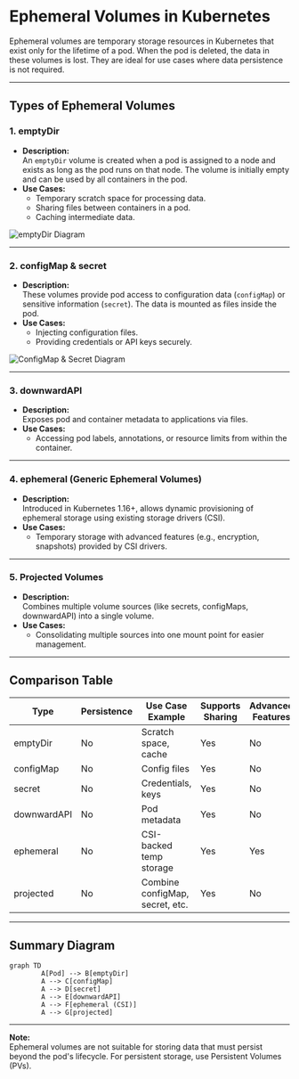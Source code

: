 # Ephemeral Volumes in Kubernetes

Ephemeral volumes are temporary storage resources in Kubernetes that exist only for the lifetime of a pod. When the pod is deleted, the data in these volumes is lost. They are ideal for use cases where data persistence is not required.

---

## Types of Ephemeral Volumes

### 1. **emptyDir**

- **Description:**  
    An `emptyDir` volume is created when a pod is assigned to a node and exists as long as the pod runs on that node. The volume is initially empty and can be used by all containers in the pod.
- **Use Cases:**  
    - Temporary scratch space for processing data.
    - Sharing files between containers in a pod.
    - Caching intermediate data.

![emptyDir Diagram](https://kubernetes.io/docs/concepts/storage/volumes/images/emptydir.svg)

---

### 2. **configMap & secret**

- **Description:**  
    These volumes provide pod access to configuration data (`configMap`) or sensitive information (`secret`). The data is mounted as files inside the pod.
- **Use Cases:**  
    - Injecting configuration files.
    - Providing credentials or API keys securely.

![ConfigMap & Secret Diagram](https://kubernetes.io/docs/concepts/configuration/secret/images/secret-volume.png)

---

### 3. **downwardAPI**

- **Description:**  
    Exposes pod and container metadata to applications via files.
- **Use Cases:**  
    - Accessing pod labels, annotations, or resource limits from within the container.

---

### 4. **ephemeral (Generic Ephemeral Volumes)**

- **Description:**  
    Introduced in Kubernetes 1.16+, allows dynamic provisioning of ephemeral storage using existing storage drivers (CSI).
- **Use Cases:**  
    - Temporary storage with advanced features (e.g., encryption, snapshots) provided by CSI drivers.

---

### 5. **Projected Volumes**

- **Description:**  
    Combines multiple volume sources (like secrets, configMaps, downwardAPI) into a single volume.
- **Use Cases:**  
    - Consolidating multiple sources into one mount point for easier management.

---

## Comparison Table

| Type         | Persistence | Use Case Example                | Supports Sharing | Advanced Features |
|--------------|-------------|----------------------------------|------------------|------------------|
| emptyDir     | No          | Scratch space, cache             | Yes              | No               |
| configMap    | No          | Config files                     | Yes              | No               |
| secret       | No          | Credentials, keys                | Yes              | No               |
| downwardAPI  | No          | Pod metadata                     | Yes              | No               |
| ephemeral    | No          | CSI-backed temp storage          | Yes              | Yes              |
| projected    | No          | Combine configMap, secret, etc.  | Yes              | No               |

---

## Summary Diagram

```mermaid
graph TD
        A[Pod] --> B[emptyDir]
        A --> C[configMap]
        A --> D[secret]
        A --> E[downwardAPI]
        A --> F[ephemeral (CSI)]
        A --> G[projected]
```

---

**Note:**  
Ephemeral volumes are not suitable for storing data that must persist beyond the pod's lifecycle. For persistent storage, use Persistent Volumes (PVs).
